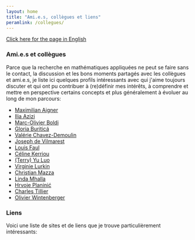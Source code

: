 ```yaml
---
layout: home
title: "Ami.e.s, collègues et liens"
peramlink: /collegues/
---
```


[Click here for the page in English](https://fabienbaeriswyl.fr/test.github.io/colleagues)

### Ami.e.s et collègues

Parce que la recherche en mathématiques appliquées ne peut se faire sans le contact, la discussion et les bons moments partagés avec les collègues et ami.e.s, je liste ici quelques profils intéressants avec qui j'aime toujours discuter et qui ont pu contribuer à (re)définir mes intérêts, à comprendre et mettre en perspective certains concepts et plus généralement à évoluer au long de mon parcours: 

- [Maximilian Aigner](http://aignerstat.ch)
- [Ilia Azizi](https://iliaazizi.netlify.app) 
- [Marc-Olivier Boldi](https://applicationspub.unil.ch/interpub/noauth/php/Un/UnPers.php?PerNum=1073453&LanCode=37&menu=coord)
- [Gloria Buriticá](https://gburitica.github.io)
- [Valérie Chavez-Demoulin](https://hecnet.unil.ch/hec/recherche/fiche?pnom=vchavez&dyn_lang=fr)
- [Joseph de Vilmarest](https://josephdevilmarest.github.io)
- [Louis Faul](https://www.unifr.ch/math/fr/department/staff/list/people/346786/46dd1)
- [Céline Kerriou](https://sites.google.com/view/ckerriou/)
- [(Terry) Yu Luo](https://www.imperial.ac.uk/people/yu.luo)
- [Virginie Lurkin](https://applicationspub.unil.ch/interpub/noauth/php/Un/UnPers.php?PerNum=1236034&LanCode=37)
- [Christian Mazza](https://www.sib.swiss/christian-mazza-group) 
- [Linda Mhalla](https://lindamhalla.netlify.app)
- [Hrvoje Planinić](https://www.pmf.unizg.hr/math/en/hrvoje.planinic)
- [Charles Tillier](http://tillier.perso.math.cnrs.fr)
- [Olivier Wintenberger](http://wintenberger.fr)

### Liens

Voici une liste de sites et de liens que je trouve particulièrement intéressants: 
